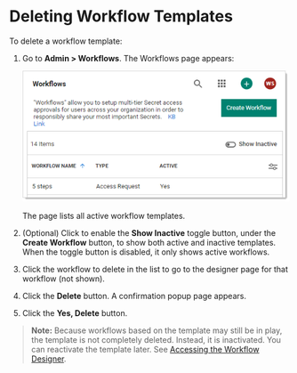 [title]: # (Deleting Workflow Templates)
[tags]: # (Workflow)
[priority]: # (1000)

# Deleting Workflow Templates

To delete a workflow template:

1. Go to **Admin > Workflows**. The Workflows page appears:

   ![image-20210310100523134](../accessing-the-workflow-designer/images/image-20210310100523134.png)

   The page lists all active workflow templates.

1. (Optional) Click to enable the **Show Inactive** toggle button, under the **Create Workflow** button, to show both active and inactive templates. When the toggle button is disabled, it only shows active workflows.

1. Click the workflow to delete in the list to go to the designer page for that workflow (not shown).

1. Click the **Delete** button. A confirmation popup page appears.

1. Click the **Yes, Delete** button.

> **Note:** Because workflows based on the template may still be in play, the template is not completely deleted. Instead, it is inactivated. You can reactivate the template later. See [Accessing the Workflow Designer](../accessing-the-workflow-designer/index.md).
